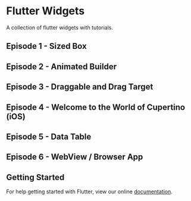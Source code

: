 # Flutter Widgets

A collection of flutter widgets with tutorials.

## Episode 1 - Sized Box

## Episode 2 - Animated Builder

## Episode 3 - Draggable and Drag Target

## Episode 4 - Welcome to the World of Cupertino (iOS)

## Episode 5 - Data Table

## Episode 6 - WebView / Browser App

## Getting Started

For help getting started with Flutter, view our online
[documentation](https://flutter.io/).
